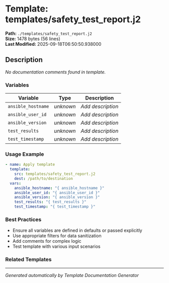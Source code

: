 # Template: templates/safety_test_report.j2

**Path:** `./templates/safety_test_report.j2`  
**Size:** 1478 bytes (56 lines)  
**Last Modified:** 2025-09-18T06:50:50.938000

## Description

*No documentation comments found in template.*

### Variables

| Variable | Type | Description |
|----------|------|-------------|
| `ansible_hostname` | *unknown* | *Add description* |
| `ansible_user_id` | *unknown* | *Add description* |
| `ansible_version` | *unknown* | *Add description* |
| `test_results` | *unknown* | *Add description* |
| `test_timestamp` | *unknown* | *Add description* |

### Usage Example

```yaml
- name: Apply template
  template:
    src: templates/safety_test_report.j2
    dest: /path/to/destination
  vars:
    ansible_hostname: "{ ansible_hostname }"
    ansible_user_id: "{ ansible_user_id }"
    ansible_version: "{ ansible_version }"
    test_results: "{ test_results }"
    test_timestamp: "{ test_timestamp }"
```

### Best Practices

- Ensure all variables are defined in defaults or passed explicitly
- Use appropriate filters for data sanitization
- Add comments for complex logic
- Test template with various input scenarios

### Related Templates


---
*Generated automatically by Template Documentation Generator*
